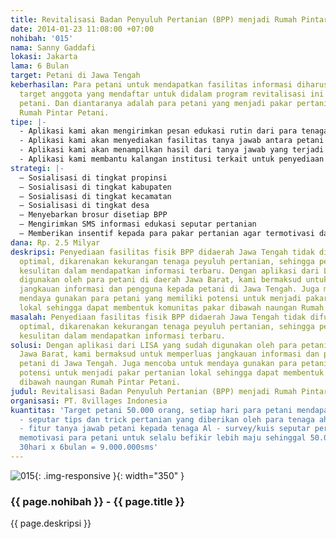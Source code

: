 ```yaml
---
title: Revitalisasi Badan Penyuluh Pertanian (BPP) menjadi Rumah Pintar Petani
date: 2014-01-23 11:08:00 +07:00
nohibah: '015'
nama: Sanny Gaddafi
lokasi: Jakarta
lama: 6 Bulan
target: Petani di Jawa Tengah
keberhasilan: Para petani untuk mendapatkan fasilitas informasi diharuskan mendaftar,
  target anggota yang mendaftar untuk didalam program revitalisasi ini sebanyak 50.000
  petani. Dan diantaranya adalah para petani yang menjadi pakar pertanian lokal di
  Rumah Pintar Petani.
tipe: |-
  - Aplikasi kami akan mengirimkan pesan edukasi rutin dari para tenaga ahli setiap harinya kepada para petani yang menjadi anggota
  - Aplikasi kami akan menyediakan fasilitas tanya jawab antara petani dengan tenaga ahli
  - Aplikasi kami akan menampilkan hasil dari tanya jawab yang terjadi di media internet sehingga dapat diproses oleh kalangan pertanian, edukasi dan bisnis terkait
  - Aplikasi kami membantu kalangan institusi terkait untuk penyediaan data riset
strategi: |-
  – Sosialisasi di tingkat propinsi
  – Sosialisasi di tingkat kabupaten
  – Sosialisasi di tingkat kecamatan
  – Sosialisasi di tingkat desa
  – Menyebarkan brosur disetiap BPP
  – Mengirimkan SMS informasi edukasi seputar pertanian
  – Memberikan insentif kepada para pakar pertanian agar termotivasi dalam menjawab semua pertanyaan yang masuk dari petani
dana: Rp. 2.5 Milyar
deskripsi: Penyediaan fasilitas fisik BPP didaerah Jawa Tengah tidak difungsikan secara
  optimal, dikarenakan kekurangan tenaga peyuluh pertanian, sehingga petani mengalami
  kesulitan dalam mendapatkan informasi terbaru. Dengan aplikasi dari LISA yang sudah
  digunakan oleh para petani di daerah Jawa Barat, kami bermaksud untuk memperluas
  jangkauan informasi dan pengguna kepada petani di Jawa Tengah. Juga mencoba untuk
  mendaya gunakan para petani yang memiliki potensi untuk menjadi pakar pertanian
  lokal sehingga dapat membentuk komunitas pakar dibawah naungan Rumah Pintar Petani.
masalah: Penyediaan fasilitas fisik BPP didaerah Jawa Tengah tidak difungsikan secara
  optimal, dikarenakan kekurangan tenaga peyuluh pertanian, sehingga petani mengalami
  kesulitan dalam mendapatkan informasi terbaru.
solusi: Dengan aplikasi dari LISA yang sudah digunakan oleh para petani di daerah
  Jawa Barat, kami bermaksud untuk memperluas jangkauan informasi dan pengguna kepada
  petani di Jawa Tengah. Juga mencoba untuk mendaya gunakan para petani yang memiliki
  potensi untuk menjadi pakar pertanian lokal sehingga dapat membentuk komunitas pakar
  dibawah naungan Rumah Pintar Petani.
judul: Revitalisasi Badan Penyuluh Pertanian (BPP) menjadi Rumah Pintar Petani
organisasi: PT. 8villages Indonesia
kuantitas: 'Target petani 50.000 orang, setiap hari para petani mendapatkan SMS berisi:
  - seputar tips dan trick pertanian yang diberikan oleh para tenaga ahli di Universitas
  - fitur tanya jawab petani kepada tenaga Al - survey/kuis seputar pertanian untuk
  memotivasi para petani untuk selalu befikir lebih maju sehinggal 50.000petani x
  30hari x 6bulan = 9.000.000sms'
---
```


![015](/static/img/hibahcms/015.png){: .img-responsive }{: width="350" }

### {{ page.nohibah }} - {{ page.title }}

{{ page.deskripsi }}
